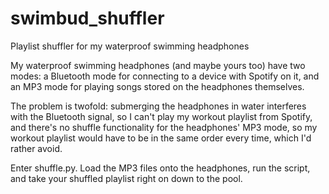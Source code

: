 # swimbud_shuffler
Playlist shuffler for my waterproof swimming headphones

My waterproof swimming headphones (and maybe yours too) have two modes: a Bluetooth mode for connecting to a device with Spotify on it, and an MP3 mode for playing songs stored on the headphones themselves.

The problem is twofold: submerging the headphones in water interferes with the Bluetooth signal, so I can't play my workout playlist from Spotify, and there's no shuffle functionality for the headphones' MP3 mode, so my workout playlist would have to be in the same order every time, which I'd rather avoid.

Enter shuffle.py. Load the MP3 files onto the headphones, run the script, and take your shuffled playlist right on down to the pool.

